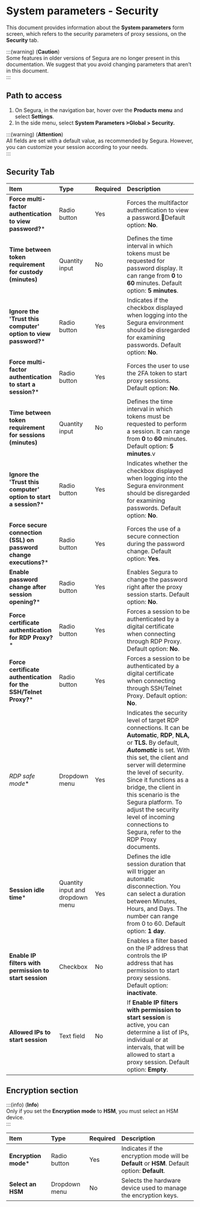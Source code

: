 # System parameters - Security

This document provides information about the **System parameters** form screen, which refers to the security parameters of proxy sessions, on the **Security** tab.

:::(warning) (**Caution**)  
Some features in older versions of Segura are no longer present in this documentation. We suggest that you avoid changing parameters that aren’t in this document.  
:::

## Path to access

1. On Segura, in the navigation bar, hover over the **Products menu** and select **Settings**.  
2. In the side menu, select **System Parameters >Global > Security.**

:::(warning) (**Attention**)  
All fields are set with a default value, as recommended by Segura. However, you can customize your session according to your needs.  
::: 

## Security Tab

| **Item** | **Type** | **Required** | **Description** |
| :---- | :---- | :---- | :---- |
| **Force multi-factor authentication to view password?*** | Radio button | Yes | Forces the multifactor authentication to view a password.Default option: **No**. |
| **Time between token requirement for custody (minutes)** | Quantity input | No | Defines the time interval in which tokens must be requested for password display. It can range from **0** to **60** minutes. Default option: **5 minutes**. |
| **Ignore the 'Trust this computer' option to view password?*** | Radio button | Yes | Indicates if the checkbox displayed when logging into the Segura environment should be disregarded for examining passwords. Default option: **No**. |
| **Force multi-factor authentication to start a session?*** | Radio button | Yes | Forces the user to use the 2FA token to start proxy sessions. Default option: **No**. |
| **Time between token requirement for sessions (minutes)** | Quantity input | No | Defines the time interval in which tokens must be requested to perform a session. It can range from **0** to **60** minutes. Default option: **5 minutes**.v |
| **Ignore the 'Trust this computer' option to start a session?*** | Radio button | Yes | Indicates whether the checkbox displayed when logging into the Segura environment should be disregarded for examining passwords. Default option: **No**. |
| **Force secure connection (SSL) on password change executions?*** | Radio button | Yes | Forces the use of a secure connection during the password change. Default option: **Yes**. |
| **Enable password change after session opening?*** | Radio button | Yes | Enables Segura to change the password right after the proxy session starts. Default option: **No**. |
| **Force certificate authentication for RDP Proxy?*** | Radio button | Yes | Forces a session to be authenticated by a digital certificate when connecting through RDP Proxy. Default option: **No**. |
| **Force certificate authentication for the SSH/Telnet Proxy?*** | Radio button | Yes | Forces a session to be authenticated by a digital certificate when connecting through SSH/Telnet Proxy. Default option: **No**. |
| **RDP* safe mode** | Dropdown menu | Yes | Indicates the security level of target RDP connections. It can be **Automatic**, **RDP**, **NLA,** or **TLS.** By default, ***Automatic*** is set. With this set, the client and server will determine the level of security. Since it functions as a bridge, the client in this scenario is the Segura platform. To adjust the security level of incoming connections to Segura, refer to the RDP Proxy documents. |
| **Session idle time*** | Quantity input and dropdown menu | Yes | Defines the idle session duration that will trigger an automatic disconnection. You can select a duration between Minutes, Hours, and Days. The number can range from 0 to 60\. Default option: **1 day**. |
| **Enable IP filters with permission to start session** | Checkbox | No | Enables a filter based on the IP address that controls the IP address that has permission to start proxy sessions. Default option: **inactivate**. |
| **Allowed IPs to start session** | Text field | No | If **Enable IP filters with permission to start session** is active, you can determine a list of IPs, individual or at intervals, that will be allowed to start a proxy session. Default option: **Empty**. |

## Encryption section  
:::(info) (**Info**)  
Only if you set the **Encryption mode** to **HSM**, you must select an HSM device.  
:::

| **Item** | **Type** | **Required** | **Description** |
| :---- | :---- | :---- | :---- |
| **Encryption mode*** | Radio button | Yes | Indicates if the encryption mode will be **Default** or **HSM**. Default option: **Default**. |
| **Select an HSM** | Dropdown menu | No | Selects the hardware device used to manage the encryption keys. |